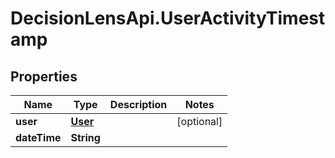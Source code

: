 # DecisionLensApi.UserActivityTimestamp

## Properties
Name | Type | Description | Notes
------------ | ------------- | ------------- | -------------
**user** | [**User**](User.md) |  | [optional] 
**dateTime** | **String** |  | 


